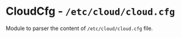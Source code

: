 CloudCfg - ``/etc/cloud/cloud.cfg``
===================================
Module to parser the content of ``/etc/cloud/cloud.cfg`` file.